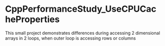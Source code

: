 # CppPerformanceStudy_UseCPUCacheProperties
This small project demonstrates differences during accessing 2 dimensional arrays in 2 loops, when outer loop is accessing rows or columns
